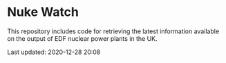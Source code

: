 # Nuke Watch

This repository includes code for retrieving the latest information available on the output of EDF nuclear power plants in the UK.

Last updated: 2020-12-28 20:08